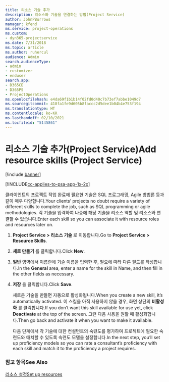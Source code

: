 ```yaml
---
title: 리소스 기술 추가
description: 리소스와 기술을 연결하는 방법(Project Service)
author: JohnPBurrows
manager: kfend
ms.service: project-operations
ms.custom:
- dyn365-projectservice
ms.date: 7/31/2018
ms.topic: article
ms.author: ruhercul
audience: Admin
search.audienceType:
- admin
- customizer
- enduser
search.app:
- D365CE
- D365PS
- ProjectOperations
ms.openlocfilehash: e4da69f1b1b14f02fd0d40c7b73ef7abbe1049d7
ms.sourcegitcommit: 418fa1fe9d605b8faccc2d5dee1b04b4e753f194
ms.translationtype: HT
ms.contentlocale: ko-KR
ms.lasthandoff: 02/10/2021
ms.locfileid: "5145861"
---
```

# <a name="add-resource-skills-project-service"></a><span data-ttu-id="ac9cb-103">리소스 기술 추가(Project Service)</span><span class="sxs-lookup"><span data-stu-id="ac9cb-103">Add resource skills (Project Service)</span></span>

[!include [banner](../includes/psa-now-project-operations.md)]

[!INCLUDE[cc-applies-to-psa-app-1x-2x](../includes/cc-applies-to-psa-app-1x-2x.md)]

<span data-ttu-id="ac9cb-104">클라이언트의 프로젝트 작업 완료에 필요한 기술은 SQL 프로그래밍, Agile 방법론 등과 같이 매우 다양합니다.</span><span class="sxs-lookup"><span data-stu-id="ac9cb-104">Your clients’ projects no doubt require a variety of different skills to complete the job, such as SQL programming or agile methodologies.</span></span> <span data-ttu-id="ac9cb-105">각 기술을 입력하여 나중에 해당 기술을 리소스 역할 및 리소스와 연결할 수 있습니다.</span><span class="sxs-lookup"><span data-stu-id="ac9cb-105">Enter each skill so you can associate it with resource roles and resources later on.</span></span>  
  
1. <span data-ttu-id="ac9cb-106">**Project Service > 리소스 기술** 로 이동합니다.</span><span class="sxs-lookup"><span data-stu-id="ac9cb-106">Go to **Project Service > Resource Skills**.</span></span>  
  
2. <span data-ttu-id="ac9cb-107">**새로 만들기** 를 클릭합니다.</span><span class="sxs-lookup"><span data-stu-id="ac9cb-107">Click **New**.</span></span>  
  
3. <span data-ttu-id="ac9cb-108">**일반** 영역에서 이름란에 기술 이름을 입력한 후, 필요에 따라 다른 필드를 작성합니다.</span><span class="sxs-lookup"><span data-stu-id="ac9cb-108">In the **General** area, enter a name for the skill in Name, and then fill in the other fields as necessary.</span></span>  
  
4. <span data-ttu-id="ac9cb-109">**저장** 을 클릭합니다.</span><span class="sxs-lookup"><span data-stu-id="ac9cb-109">Click **Save**.</span></span>  
  
   <span data-ttu-id="ac9cb-110">새로운 기술을 만들면 자동으로 활성화됩니다.</span><span class="sxs-lookup"><span data-stu-id="ac9cb-110">When you create a new skill, it’s automatically activated.</span></span> <span data-ttu-id="ac9cb-111">이 스킬을 아직 사용하지 않을 경우, 화면 상단의 **비활성화** 를 클릭합니다.</span><span class="sxs-lookup"><span data-stu-id="ac9cb-111">If you don’t want this skill available for use yet, click **Deactivate** at the top of the screen.</span></span> <span data-ttu-id="ac9cb-112">그런 다음 사용을 원할 때 활성화합니다.</span><span class="sxs-lookup"><span data-stu-id="ac9cb-112">Then go back and activate it when you want to make it available.</span></span>  
  
   <span data-ttu-id="ac9cb-113">다음 단계에서 각 기술에 대한 컨설턴트의 숙련도를 평가하여 프로젝트에 필요한 숙련도와 매치할 수 있도록 숙련도 모델을 설정합니다.</span><span class="sxs-lookup"><span data-stu-id="ac9cb-113">In the next step, you’ll set up proficiency models so you can rate a consultant’s proficiency with each skill and match it to the proficiency a project requires.</span></span>  
  
### <a name="see-also"></a><span data-ttu-id="ac9cb-114">참고 항목</span><span class="sxs-lookup"><span data-stu-id="ac9cb-114">See Also</span></span>  
 [<span data-ttu-id="ac9cb-115">리소스 설정</span><span class="sxs-lookup"><span data-stu-id="ac9cb-115">Set up resources</span></span>](../psa/set-up-resources.md)
